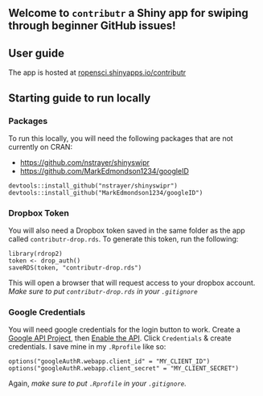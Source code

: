 ## Welcome to `contributr` a Shiny app for swiping through beginner GitHub issues!

## User guide

The app is hosted at [ropensci.shinyapps.io/contributr](https://ropensci.shinyapps.io/contributr/)

## Starting guide to run locally

### Packages
To run this locally, you will need the following packages that are not currently on CRAN:

* https://github.com/nstrayer/shinyswipr
* https://github.com/MarkEdmondson1234/googleID

```
devtools::install_github("nstrayer/shinyswipr")
devtools::install_github("MarkEdmondson1234/googleID")
```

### Dropbox Token
You will also need a Dropbox token saved in the same folder as the app called `contributr-drop.rds`. To generate this token, run the following:
```
library(rdrop2)
token <- drop_auth()
saveRDS(token, "contributr-drop.rds")
```
This will open a browser that will request access to your dropbox account. *Make sure to put `contributr-drop.rds` in your `.gitignore`*

### Google Credentials
You will need google credentials for the login button to work. Create a [Google API Project](https://console.developers.google.com/iam-admin/projects), then [Enable the API](https://console.developers.google.com/iam-admin/projects). Click `Credentials` & create credentials. I save mine in my `.Rprofile` like so:
```
options("googleAuthR.webapp.client_id" = "MY_CLIENT_ID")
options("googleAuthR.webapp.client_secret" = "MY_CLIENT_SECRET")
```
Again, *make sure to put `.Rprofile` in your `.gitignore`.*